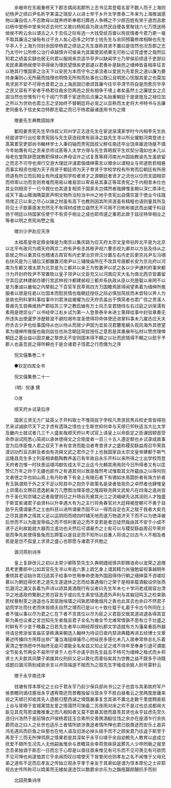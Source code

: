<!-- { "loadSidebar": true } -->
　　余被命在东阁重修天下郡志偶阅淞郡所上志书见其登载名宦不数人而于上海则纪杨尹之绩曰尹名昕字某温之瑞安人以进士举于乡升太学景泰二年来为上海推诚感物以廉自信人不忍欺母以就养终昕奉柩归葬邑人争赙之不少顾百姓有哭于道而且歌曰杨中堂杨中堂来何迟去何忙又歌曰杨知县为政淡然民自便各里聚钱六七万馈送杨侯侯不盻云余以谓古之人于去任之际有选一大钱受纸百畨以徇民情者今君乃更一毫不取其廉洁之操殆有过于古人矣心窃多之时学士钱先生与余同预纂修席相聨也先生华亭人于上海为邻封余因举杨君之绩谂之先生亟称其贤不置曰是信然也况吾郡之志乃太守叶公所修公治行卓越慎许可侯亲为其属使其绩果无可称公讵肎虚誉之哉然后知君之绩盖实録也居无何君以服阕来京适华亭尹以缺闻学士乃举侯前绩逹于吏部曰淞民素慕杨侯使华亭得侯为理民望惬矣吏部遽以君奏补是缺邑之缙绅皆喜相率征言以艳其行惟国家之治天下以安民为本而守令之承流者以爱民为先爱民之道以廉为要持身廉则心无所蔽而烛理也明情无所徇而处事也公既公且明民心恱服其爱之也莫加焉求民不安不可得也昔君之治上海民固已歌颂其廉今往华亭清节将自是而愈厉华亭之民又容有不安者乎杨君往哉余恐两邑之民有相争于境上者矣虽然士之廉犹女之贞固当然也世惟有行亏于闺门节隳于宦途而后贞廉之名始重朝廷于是褒旌及之禄位加之所以为世劝也君立志之坚始终不替朝廷将必宠之以显秩而太史将大书特书与古廉吏同垂名于信史矣岂特郡志载之而已乎杨君朂诸遂用书为之赠

　　赠姜先生典教固始序

　　鄱阳姜贵宪先生早侍叔父邓州学正志逹先生在宦途渐濡家学时今内相李先生执经就讲学行出伦辈贵宪因与先生获连砚席有丽泽之益先生寻以所业擢魁河南登进士髙第累官吏部尚书翰林学士入秉钧轴而贵宪因叔父觧任南还卒业饶庠屡逰场屋不偶今年始膺有司之贡来京师试髙等入太学方得与先生胥晤叙平生欢契分蔼如也未几以母老在堂陈辞愿就教职得禄以养母诏许之试复髙等拜河南光州固始教谕先生虽欲留之而志不可夺也濒行交游大理廷评浦君偕缙绅需言以赠余以谓相业与师道势若相悬而事实相资也相为天子用贤于朝廷师为天子育贤于学校学校有所育而后朝廷有所用师道有所立而后相业有所成是知学校者贤才之源朝廷者贤才之流也以位而言固相崇而师卑以功而言则育难而用易以难易崇以卑易易其事正等耳贵宪之于内相昔未仕也其业则相资于一已今既仕也其道复相资于国家夫岂偶然者哉肆惟圣朝以深仁厚泽化成天下虽山陬海隅莫匪声明文物所洽矧当中州之地乎贵宪出自儒宗富于徳业今往践师席正已以率之尽心以廸之材虽有高下也教则因其所资道虽有精粗也语则量其所及将见士子歆慕感发充然无不有得材成徳立嶷然无不可用不日彬彬接武而出擢于科目扬于明廷以待国家任使宁不有资乎相业之成也耶师道之重若此故于兹往特举相业之等者以明之贵宪尚懋之哉

　　赠刘少尹赴应天序

　　太祖髙皇帝定鼎金陵是为南京以集庆路为应天府太宗文皇帝驻跸北平是为北京以北平布政司为顺天府两京二府有尹有丞其秩尹视六曹丞视九卿并以方岳及侍从之臣居之所以重其任也稽诸古周官有内史掌治京师汉分置左右内史后更京兆尹左冯翊右扶风是为三辅后汉都雒置河南尹以三辅陵庙所在不改其号唐都长安为京兆府以河南为东都又増太原为北京是为三都并以亲王为牧置尹以贰之各以少尹通判府事宋都汴为开封府牧尹不常置牧以皇子领尹以文臣充又以河南应天大名为南北西京皆置留守其后武林建邺亦建行宫武林视汴都建邺视三都并系执政从臣以充歴载以来罔不以是为重诚以畿甸之内辇毂之下百官军民萃焉四方万国瞻焉匪得闻望素着为缙绅所推服者以居是任曷以壮国本而慰民情也哉朝廷授任之际必慎加简拔而未尝轻以畀人为是故也刑科掌科事给事中刘君洙兹被擢为应天府丞盖出于慎简者也君广信之贵溪人尊甫先生尝典维扬严郡姑苏三学之教启廸有方士风丕变君随侍左右过庭之训渐濡有素用是徳崇业广以书经举江右乡试为第一人登景泰辛未进士第拜给事中封驳章奏无所违失出使暹罗渉歴鲸波不避险艰布宣圣徳得将命体使还进掌科事未几擢丞应天夫府丞古少尹也给事国侍从也以侍从而居少尹固为宜矣况君簪笔螭头观风海外其徳望素为缙绅所推服也哉则兹往也尚念朝廷简拔授任之意若是其重展布弘材以赞庶理俾朝廷之基业益以固京畿之黎庶无不安则国本得不頼之以壮而民情得不頼之以慰乎予郡人也喜吾民之得所頼也于是合诸君子饯君之行而僣为之序

　　倪文僖集巻二十

　　●钦定四库全书

　　倪文僖集巻二十一

　　（明）倪谦 撰

　　○序

　　顺天府乡试录后序

　　国家立贤无方广延英乂于开科取士不惟简拔于学校凡贵游民秀兵校史胥皆得抱艺来试诚欲尽天下之才虑有遗珠之惜也士生斯世抑何幸与天顺已夘秋适当大比太学及畿内士就试者几三千人盛矣哉顺天府以考试官上请皇上以命臣定之臣谦因顿首受命恭诣试院悉心简阅以承休徳得文之合矩度者一百三十五人遵定额也乡试录成故事宜为后序臣惟人君之驭天下未有舎贤而能治者粤昔贤才之盛称稷契繇益周召毕荣其谟训功烈亘古鲜及者由有尧舜文武之君作之于上也我国家自太宗文皇帝建都于斯气运隆昌克生多士列圣相承甄陶教养盖已有年故自永乐开科以来所得之士出学校而登天府者岂惟一时扶景运翊鸿猷佐成太平之业迄今允頼其用焉则今日所得者又有以匡赞亿万年之祚于无疆也匪作之有道其何以致是哉然考试惟取其文所藴由之以得何则文者徳之华也如山焉上有丹砂者下有金上有陵石者下有锡如水焉圆折者有珠方折者有玉孰谓观于外之文不足以知其中之抱负乎故策名是录者皆抱负之卓然者也肆惟皇上崇儒右文聘召遗逸躬亲万几懋图治理圣徳之隆超轶尧舜文武矣凡在四海之逺尚皆作于圣化矧京辅之近者哉譬则日之升旸谷先被其光江之流峨岷先沾其润则人才独盛于斯宜矣诸君子由贤科以升幸遇大有为之主行将角春官对大廷释褐登朝可不勇于自励乎先儒谓豪杰之士由科目以进所谓豪杰固不以一得而自足也天之赋于我者大矣充之尽其道养之得其义足以运阴阳而顺四时辅天地而遂万物道济天下而不以为徳泽被后世而不以为能宠辱临之而不惊利害迫之而不变若是者岂徒然哉由其不安于小成不诱于近利故能就大器而立逺功也夫然后可谓豪杰之士矣可以与稷契繇益周召毕荣并驱而争先矣使得鱼兔而忘蹄筌以是自足而不知所以自重人将诮之曰古今人不相及者若是是岂不孤皇上求贤之盛心也耶愿与诸君子共勉之

　　潞河燕别诗序

　　皇上复辟改元之初以太常少卿陈贽先生久典眀禋祗慎共职赐诰命以宠荣之追赠其考吏曹郎中公如其官先生寻以年逾六袠上疏乞身上谓其精力尚强勉留视事越眀年重悯其老诏始许其归适其子给事中世用奉命使海外国因得侍行朝之缙绅莫不咨嗟叹慕以为朝廷得优老之道先生遂退休之志而给事遇偕行之荣于是相率载酒殽设供张燕饥潞河之湄又各着为声诗以颂其美酒既行有议者曰先生年未七十学问老成居容台清华之地逺政府繁剧之劳岂容去乎或曰先生素安恬逸遗外声利与其峩冠鸣玉之检束孰若杖藜制芰之逍遥也与其驱驰埃壒之间孰若啸傲烟月之表也此其去也余曰不然君子幼而学壮而仕老而休皆顺夫自然之理而已是以七十致仕载于礼着于令古今所同在上者不强以事以尽为君之仁在下者不贪其位以尽为臣之义君臣交致其道进退各得其宜斯为美也议者之言岂知先生者哉且君子全名为难全节尤难常情孰不思有立于壮盛之时鲜有不少变于晚暮之日若先生者早以眀经荐授杭郡文学造就有方为藩臬重臣所器待请总修浙省宣庙实录秩满来朝选入翰林为待诏日直内禁进典籍再进五经博士文章著述传播四方用荐出叅广藩当海冦绎骚尽心拊绥民多感化未几入居奉常叅总礼乐着寅清之誉扬厯中外始终无疵可谓能全名矣兹又知止足之戒不待年至奉身引退可谓能全节矣名节两全不易所守贤于人也不亦逺乎则先生兹去不特可为缙绅之楷式而乡邦贤士大夫歆其风槩子弟接其仪刑抑又足以敦化而善俗矣其为世教之益不既多乎诗既成题曰潞河燕别咸欲余言以弁简端遂不揣而为之叙先生字维成余姚人别号蒙轩云

　　赠于永亨南还序

　　钱塘有惇本厚伦之士曰于君永亨乃前少保兵部尚书公之子也尝与其弟故府军户侯景瞻同谪戍塞垣永亨遇宥南还而景瞻独留马营永亨不胜白昼看云之思两度居庸来视之天顺已夘收其先人遗骸归塟西湖之堧既襄事复念其弟不置北走数千里度闗直抵上谷与胥晤于宣城寓馆友爱之情蔼然可掬虽二苏夜雨对床之欢不是过也总戎都阃大臣见其克笃恩谊雅推重之而凡相知者又莫不歆慕其徳而嘉羡其贤也永亨兹虑先茔久违归兴浩然于是前锦衣戸侯杨君廷玉合素所交善携酒殽往饯之余亦在座酒乍行余执爵而谂之曰人之处世也适乐土者情所欲涉畏途者情所惮也君已脱畏途而安乐土曷异鸿毛遇风而巨鱼之纵壑也在他人语及旧游必掉头摇手而不之顾矣君乃往返于斯至于再至于三而无所惮鸰原之情果若是其深矣乎永亨曰嗟乎余自幼赖先人教育以底成立抚爱不翅所生况先人无他嗣胤惟余与景瞻耳余幸荷恩庥获返葬先人少申罔极之报至念吾弟独谪于斯忍一日而忘于心耶是以亟往亟来惟见有可乐而不见可畏见有可欲而不见可惮也尚遑恤其它乎余闻而叹曰噫使天下皆曽闵也则孝友之名不闻惟于父母兄弟之道有不足而后孝友之传始立观永亨孝于亲友于其弟如是谓为惇本厚伦之士非耶视古史传所称可以嫓美而无媿矣遂连饮以数爵余亦乐为之酳瓶罄颜醺抗手而别

　　北园燕集诗序

